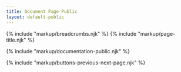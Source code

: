 ```yaml
---
title: Document Page Public
layout: default-public
---
```


{% include "markup/breadcrumbs.njk" %}
{% include "markup/page-title.njk" %}

{% include "markup/documentation-public.njk" %}

{% include "markup/buttons-previous-next-page.njk" %}
